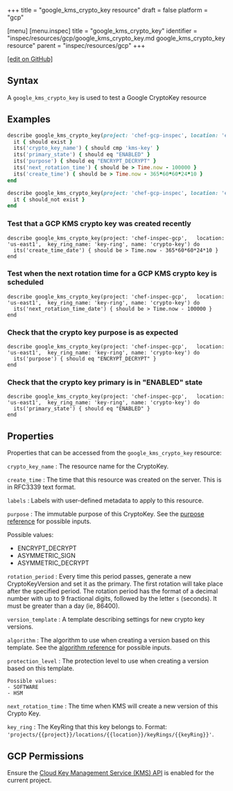 +++
title = "google_kms_crypto_key resource"
draft = false
platform = "gcp"

[menu]
  [menu.inspec]
    title = "google_kms_crypto_key"
    identifier = "inspec/resources/gcp/google_kms_crypto_key.md google_kms_crypto_key resource"
    parent = "inspec/resources/gcp"
+++

[\[edit on GitHub\]](https://github.com/inspec/inspec-gcp/blob/master/docs/resources/google_kms_crypto_key.md)

## Syntax

A `google_kms_crypto_key` is used to test a Google CryptoKey resource

## Examples

```ruby
describe google_kms_crypto_key(project: 'chef-gcp-inspec', location: 'europe-west2', key_ring_name: 'kms-key-ring', name: 'kms-key') do
  it { should exist }
  its('crypto_key_name') { should cmp 'kms-key' }
  its('primary_state') { should eq "ENABLED" }
  its('purpose') { should eq "ENCRYPT_DECRYPT" }
  its('next_rotation_time') { should be > Time.now - 100000 }
  its('create_time') { should be > Time.now - 365*60*60*24*10 }
end

describe google_kms_crypto_key(project: 'chef-gcp-inspec', location: 'europe-west2', key_ring_name: 'kms-key-ring', name: "nonexistent") do
  it { should_not exist }
end
```

### Test that a GCP KMS crypto key was created recently

    describe google_kms_crypto_key(project: 'chef-inspec-gcp',   location: 'us-east1',  key_ring_name: 'key-ring', name: 'crypto-key') do
      its('create_time_date') { should be > Time.now - 365*60*60*24*10 }
    end

### Test when the next rotation time for a GCP KMS crypto key is scheduled

    describe google_kms_crypto_key(project: 'chef-inspec-gcp',   location: 'us-east1',  key_ring_name: 'key-ring', name: 'crypto-key') do
      its('next_rotation_time_date') { should be > Time.now - 100000 }
    end

### Check that the crypto key purpose is as expected

    describe google_kms_crypto_key(project: 'chef-inspec-gcp',   location: 'us-east1',  key_ring_name: 'key-ring', name: 'crypto-key') do
      its('purpose') { should eq "ENCRYPT_DECRYPT" }
    end

### Check that the crypto key primary is in "ENABLED" state

    describe google_kms_crypto_key(project: 'chef-inspec-gcp',   location: 'us-east1',  key_ring_name: 'key-ring', name: 'crypto-key') do
      its('primary_state') { should eq "ENABLED" }
    end

## Properties

Properties that can be accessed from the `google_kms_crypto_key` resource:

`crypto_key_name`
: The resource name for the CryptoKey.

`create_time`
: The time that this resource was created on the server. This is in RFC3339 text format.

`labels`
: Labels with user-defined metadata to apply to this resource.

`purpose`
: The immutable purpose of this CryptoKey. See the [purpose reference](https://cloud.google.com/kms/docs/reference/rest/v1/projects.locations.keyRings.cryptoKeys#CryptoKeyPurpose) for possible inputs.

  Possible values:

  - ENCRYPT_DECRYPT
  - ASYMMETRIC_SIGN
  - ASYMMETRIC_DECRYPT

`rotation_period`
: Every time this period passes, generate a new CryptoKeyVersion and set it as the primary. The first rotation will take place after the specified period. The rotation period has the format of a decimal number with up to 9 fractional digits, followed by the letter `s` (seconds). It must be greater than a day (ie, 86400).

`version_template`
: A template describing settings for new crypto key versions.

  `algorithm`
  : The algorithm to use when creating a version based on this template. See the [algorithm reference](https://cloud.google.com/kms/docs/reference/rest/v1/CryptoKeyVersionAlgorithm) for possible inputs.

  `protection_level`
  : The protection level to use when creating a version based on this template.

    Possible values:
    - SOFTWARE
    - HSM

`next_rotation_time`
: The time when KMS will create a new version of this Crypto Key.

`key_ring`
: The KeyRing that this key belongs to. Format: `'projects/{{project}}/locations/{{location}}/keyRings/{{keyRing}}'`.

## GCP Permissions

Ensure the [Cloud Key Management Service (KMS) API](https://console.cloud.google.com/apis/library/cloudkms.googleapis.com/) is enabled for the current project.
